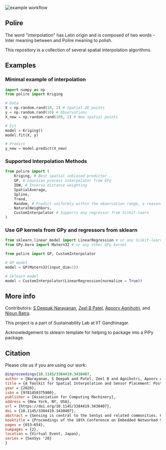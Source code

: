 ![example workflow](https://github.com/patel-zeel/polire/actions/workflows/python-package.yml/badge.svg)


Polire
------

The word "interpolation" has Latin origin and is composed of two words - Inter meaning between and Polire meaning to polish.

This repository is a collection of several spatial interpolation algorithms. 

Examples
---
### Minimal example of interpolation
```python
import numpy as np
from polire import Kriging

# Data
X = np.random.rand(10, 2) # Spatial 2D points
y = np.random.rand(10) # Observations
X_new = np.random.rand(100, 2) # New spatial points

# Fit
model = Kriging()
model.fit(X, y)

# Predict
y_new = model.predict(X_new)
```

### Supported Interpolation Methods
```python
from polire import (
    Kriging, # Best spatial unbiased predictor
    GP, # Gaussian process interpolator from GPy
    IDW, # Inverse distance weighting
    SpatialAverage,
    Spline,
    Trend,
    Random, # Predict uniformly within the observation range, a reasonable baseline
    NaturalNeighbors,
    CustomInterpolator # Supports any regressor from Scikit-learn
)
```

### Use GP kernels from GPy and regressors from sklearn
```python
from sklearn.linear_model import LinearRegression # or any Scikit-learn regressor
from GPy.kern import Matern32 # or any other GPy kernel

from polire import GP, CustomInterpolator

# GP model
model = GP(Matern32(input_dim=2))

# Sklearn model
model = CustomInterpolator(LinearRegression(normalize = True))
```

More info
---

Contributors:  [S Deepak Narayanan](https://github.com/sdeepaknarayanan), [Zeel B Patel](https://github.com/patel-zeel), [Apoorv Agnihotri](https://github.com/apoorvagnihotri), and [Nipun Batra](https://github.com/nipunbatra).

This project is a part of Sustainability Lab at IIT Gandhinagar.

Acknowledgement to sklearn template for helping to package into a PiPy package.

Citation
---
Please cite us if you are using our work:

```bibtex
@inproceedings{10.1145/3384419.3430407,
author = {Narayanan, S Deepak and Patel, Zeel B and Agnihotri, Apoorv and Batra, Nipun},
title = {A Toolkit for Spatial Interpolation and Sensor Placement: Poster Abstract},
year = {2020},
isbn = {9781450375900},
publisher = {Association for Computing Machinery},
address = {New York, NY, USA},
url = {https://doi.org/10.1145/3384419.3430407},
doi = {10.1145/3384419.3430407},
abstract = {Sensing is central to the SenSys and related communities. However, fine-grained spatial sensing remains a challenge despite recent advancements, owing to cost, maintenance, among other factors. Thus, estimating the sensed phenomenon at unmonitored locations and strategically installing sensors is of prime importance. In this work, we introduce Polire - an open-source tool that provides a suite of algorithms for spatial interpolation and near-field passive sensor placements. We replicate two existing papers on these two tasks to show the efficacy of Polire. We believe that Polire is an essential step towards lowering entry barriers towards sensing and scientific reproducibility.},
booktitle = {Proceedings of the 18th Conference on Embedded Networked Sensor Systems},
pages = {653–654},
numpages = {2},
location = {Virtual Event, Japan},
series = {SenSys '20}
}
```
